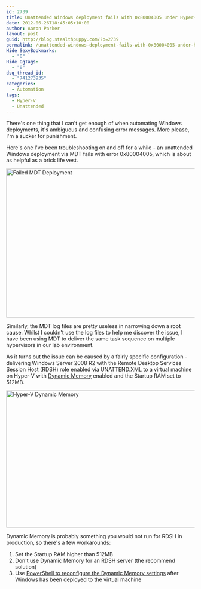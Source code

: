 ```yaml
---
id: 2739
title: Unattended Windows deployment fails with 0x80004005 under Hyper-V
date: 2012-06-26T18:45:05+10:00
author: Aaron Parker
layout: post
guid: http://blog.stealthpuppy.com/?p=2739
permalink: /unattended-windows-deployment-fails-with-0x80004005-under-hyper-v/
Hide SexyBookmarks:
  - "0"
Hide OgTags:
  - "0"
dsq_thread_id:
  - "741273935"
categories:
  - Automation
tags:
  - Hyper-V
  - Unattended
---
```

There's one thing that I can't get enough of when automating Windows deployments, it's ambiguous and confusing error messages. More please, I'm a sucker for punishment.

Here's one I've been troubleshooting on and off for a while - an unattended Windows deployment via MDT fails with error 0x80004005, which is about as helpful as a brick life vest.

<img class="size-full wp-image-2742 aligncenter" title="Failed MDT Deployment" src="https://stealthpuppy.com/media/2012/06/FailedMDTDeployment.png" alt="Failed MDT Deployment" width="559" height="399" srcset="https://stealthpuppy.com/media/2012/06/FailedMDTDeployment.png 559w, https://stealthpuppy.com/media/2012/06/FailedMDTDeployment-150x107.png 150w, https://stealthpuppy.com/media/2012/06/FailedMDTDeployment-300x214.png 300w" sizes="(max-width: 559px) 100vw, 559px" /> 

Similarly, the MDT log files are pretty useless in narrowing down a root cause. Whilst I couldn't use the log files to help me discover the issue, I have been using MDT to deliver the same task sequence on multiple hypervisors in our lab environment.

As it turns out the issue can be caused by a fairly specific configuration - delivering Windows Server 2008 R2 with the Remote Desktop Services Session Host (RDSH) role enabled via UNATTEND.XML to a virtual machine on Hyper-V with [Dynamic Memory](http://technet.microsoft.com/en-gb/library/ff817651(WS.10).aspx) enabled and the Startup RAM set to 512MB.

<img class="size-full wp-image-2743 aligncenter" title="Hyper-V Dynamic Memory" src="https://stealthpuppy.com/media/2012/06/DynamicMemory.png" alt="Hyper-V Dynamic Memory" width="660" height="368" srcset="https://stealthpuppy.com/media/2012/06/DynamicMemory.png 660w, https://stealthpuppy.com/media/2012/06/DynamicMemory-150x83.png 150w, https://stealthpuppy.com/media/2012/06/DynamicMemory-300x167.png 300w" sizes="(max-width: 660px) 100vw, 660px" /> 

Dynamic Memory is probably something you would not run for RDSH in production, so there's a few workarounds:

  1. Set the Startup RAM higher than 512MB
  2. Don't use Dynamic Memory for an RDSH server (the recommend solution)
  3. Use [PowerShell to reconfigure the Dynamic Memory settings](http://www.aidanfinn.com/?p=12193) after Windows has been deployed to the virtual machine